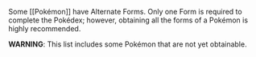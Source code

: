 Some [[Pokémon]] have Alternate Forms. Only one Form is required to complete the Pokédex; however, obtaining all the forms of a Pokémon is highly recommended.

**WARNING**: This list includes some Pokémon that are not yet obtainable.